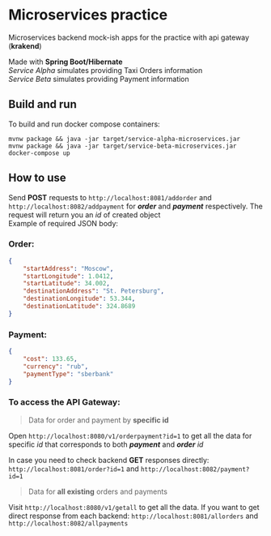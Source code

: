# Microservices practice
Microservices backend mock-ish apps for the practice with api gateway (**krakend**)  

Made with **Spring Boot/Hibernate**  
*Service Alpha* simulates providing Taxi Orders information  
*Service Beta* simulates providing Payment information  

## Build and run
To build and run docker compose containers:
```
mvnw package && java -jar target/service-alpha-microservices.jar
mvnw package && java -jar target/service-beta-microservices.jar
docker-compose up 
```

## How to use

Send **POST** requests to `http://localhost:8081/addorder` and `http://localhost:8082/addpayment` for _**order**_ and _**payment**_ respectively. The request will return you an *id* of created object  
Example of required JSON body:  
### Order:  
```json
{
    "startAddress": "Moscow",
    "startLongitude": 1.0412,
    "startLatitude": 34.002,
    "destinationAddress": "St. Petersburg",
    "destinationLongitude": 53.344,
    "destinationLatitude": 324.8689
}
```
### Payment:  
```json
{
    "cost": 133.65,
    "currency": "rub",
    "paymentType": "sberbank"
}
```

### To access the API Gateway:

> Data for order and payment by **specific id** 

Open `http://localhost:8080/v1/orderpayment?id=1` to get all the data for specific *id* that corresponds to both **_payment_** and **_*order*_** *id*  

In case you need to check backend **GET** responses directly: `http://localhost:8081/order?id=1` and `http://localhost:8082/payment?id=1`

> Data for **all existing** orders and payments

Visit `http://localhost:8080/v1/getall` to get all the data. If you want to get direct response from each backend: `http://localhost:8081/allorders` and `http://localhost:8082/allpayments`